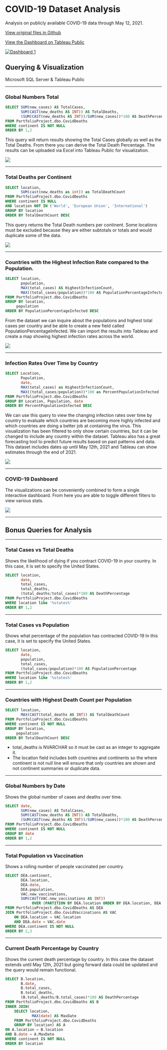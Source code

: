 # COVID-19 Dataset Analysis

Analysis on publicly available COVID-19 data through May 12, 2021.

<a href="https://github.com/ajmercado1229/COVID19_Project.git">View original files in Github</a>

<a href="https://public.tableau.com/views/COVIDVisualization_16226608667290/Dashboard1?:language=en-US&:display_count=n&:origin=viz_share_link">View the Dashboard on Tableau Public</a>

<div class='tableauPlaceholder' id='viz1623875471191' style='position: relative'><noscript><a href='#'><img alt='Dashboard 1 ' src='https:&#47;&#47;public.tableau.com&#47;static&#47;images&#47;CO&#47;COVIDVisualization_16226608667290&#47;Dashboard1&#47;1_rss.png' style='border: none' /></a></noscript><object class='tableauViz'  style='display:none;'><param name='host_url' value='https%3A%2F%2Fpublic.tableau.com%2F' /> <param name='embed_code_version' value='3' /> <param name='site_root' value='' /><param name='name' value='COVIDVisualization_16226608667290&#47;Dashboard1' /><param name='tabs' value='no' /><param name='toolbar' value='yes' /><param name='static_image' value='https:&#47;&#47;public.tableau.com&#47;static&#47;images&#47;CO&#47;COVIDVisualization_16226608667290&#47;Dashboard1&#47;1.png' /> <param name='animate_transition' value='yes' /><param name='display_static_image' value='yes' /><param name='display_spinner' value='yes' /><param name='display_overlay' value='yes' /><param name='display_count' value='yes' /><param name='language' value='en-US' /></object></div>                <script type='text/javascript'>                    var divElement = document.getElementById('viz1623875471191');                    var vizElement = divElement.getElementsByTagName('object')[0];                    if ( divElement.offsetWidth > 800 ) { vizElement.style.width='100%';vizElement.style.height=(divElement.offsetWidth*0.75)+'px';} else if ( divElement.offsetWidth > 500 ) { vizElement.style.width='100%';vizElement.style.height=(divElement.offsetWidth*0.75)+'px';} else { vizElement.style.width='100%';vizElement.style.height='1227px';}                     var scriptElement = document.createElement('script');                    scriptElement.src = 'https://public.tableau.com/javascripts/api/viz_v1.js';                    vizElement.parentNode.insertBefore(scriptElement, vizElement);                </script>

## Querying & Visualization
Microsoft SQL Server & Tableau Public

---

### Global Numbers Total

```sql
SELECT SUM(new_cases) AS TotalCases,
	   SUM(CAST(new_deaths AS INT)) AS TotalDeaths,
	   (SUM(CAST(new_deaths AS INT))/SUM(new_cases))*100 AS DeathPercentage
FROM PortfolioProject.dbo.CovidDeaths
WHERE continent IS NOT NULL
ORDER BY 1,2
```

This query will return results showing the Total Cases globally as well as the Total Deaths. From there you can derive the Total Death Percentage. The results can be uploaded via Excel into Tableau Public for visualization.


<img src="images/covid01.PNG?raw=true"/>

---

### Total Deaths per Continent

```sql
SELECT location, 
       SUM(cast(new_deaths as int)) as TotalDeathCount
FROM PortfolioProject.dbo.CovidDeaths
WHERE continent IS NULL 
AND location NOT IN ('World', 'European Union', 'International')
GROUP BY location
ORDER BY TotalDeathCount DESC
```

This query returns the Total Death numbers per continent. Some locations must be excluded because they are either subtotals or totals and would duplicate some of the data.


<img src="images/covid06.PNG?raw=true"/>

---

### Countries with the Highest Infection Rate compared to the Population.

```sql
SELECT location,
	   population,
	   MAX(total_cases) AS HighestInfectionCount,
	   MAX((total_cases/population))*100 AS PopulationPercentageInfected
FROM PortfolioProject.dbo.CovidDeaths
GROUP BY location,
	 population
ORDER BY PopulationPercentageInfected DESC
```

From the dataset we can inquire about the populations and highest total cases per country and be able to create a new field called PopulationPercentageInfected. We can import the results into Tableau and create a map showing highest infection rates across the world.


<img src="images/covid03.PNG?raw=true"/>

---

### Infection Rates Over Time by Country

```sql
SELECT Location, 
       Population,
       date, 
       MAX(total_cases) as HighestInfectionCount,  
       MAX((total_cases/population))*100 as PercentPopulationInfected
FROM PortfolioProject.dbo.CovidDeaths
GROUP BY Location, Population, date
ORDER BY PercentPopulationInfected DESC
```

We can use this query to view the changing infection rates over time by country to evaluate which countries are becoming more highly infected and which countries are doing a better job at containing the virus. This visualization has been filtered to only show certain countries, but it can be changed to include any country within the dataset. Tableau also has a great forecasting tool to predict future results based on past patterns and data. This dataset includes dates up until May 12th, 2021 and Tableau can show estimates through the end of 2021.


<img src="images/covid04.PNG?raw=true"/>

---

### COVID-19 Dashboard

The visualizations can be conveniently combined to form a single interactive dashboard. From here you are able to toggle different filters to view various stats. 


<img src="images/covid05.PNG?raw=true"/>

---

## Bonus Queries for Analysis

---

### Total Cases vs Total Deaths

Shows the likelihood of dying if you contract COVID-19 in your country.
In this case, it is set to specify the United States.

```sql
SELECT location,
	   date,
	   total_cases,
	   total_deaths,
	   (total_deaths/total_cases)*100 AS DeathPercentage
FROM PortfolioProject.dbo.CovidDeaths
WHERE location like '%states%'
ORDER BY 1,2
```

---

### Total Cases vs Population

Shows what percentage of the population has contracted COVID-19
In this case, it is set to specify the United States.

```sql
SELECT location,
	   date,
	   population,
	   total_cases,
	   (total_cases/population)*100 AS PopulationPercentage
FROM PortfolioProject.dbo.CovidDeaths
WHERE location like '%states%'
ORDER BY 1,2
```

---

### Countries with Highest Death Count per Population

```sql
SELECT location,
	   MAX(CAST(total_deaths AS INT)) AS TotalDeathCount
FROM PortfolioProject.dbo.CovidDeaths
WHERE continent IS NOT NULL
GROUP BY location,
	 population
ORDER BY TotalDeathCount DESC
```

* total_deaths is NVARCHAR so it must be cast as an integer to aggregate it.
* The location field includes both countries and continents so the where continent is not null line will ensure that only countries are shown and not continent summaries or duplicate data.

---

### Global Numbers by Date 

Shows the global number of cases and deaths over time.

```sql
SELECT date,
	   SUM(new_cases) AS TotalCases,
	   SUM(CAST(new_deaths AS INT)) AS TotalDeaths,
	   (SUM(CAST(new_deaths AS INT))/SUM(new_cases))*100 AS DeathPercentage
FROM PortfolioProject.dbo.CovidDeaths
WHERE continent IS NOT NULL
GROUP BY date
ORDER BY 1,2
```

---

### Total Population vs Vaccination

Shows a rolling number of people vaccinated per country.

```sql
SELECT DEA.continent,
	   DEA.location,
	   DEA.date,
	   DEA.population,
	   VAC.new_vaccinations,
	   SUM(CAST(VAC.new_vaccinations AS INT)) 
			OVER (PARTITION BY DEA.location ORDER BY DEA.location, DEA.date) AS RollingPeopleVaccinated
FROM PortfolioProject.dbo.CovidDeaths AS DEA
JOIN PortfolioProject.dbo.CovidVaccinations AS VAC
	ON DEA.location = VAC.location
	AND DEA.date = VAC.date
WHERE DEA.continent IS NOT NULL
ORDER BY 2,3
```

---

### Current Death Percentage by Country

Shows the current death percentage by country. In this case the dataset extends until May 12th, 2021 but going forward data could be updated and the query would remain functional.
```sql
SELECT B.location,
	   B.date,
	   B.total_cases,
	   B.total_deaths,
	   (B.total_deaths/B.total_cases)*100 AS DeathPercentage
FROM PortfolioProject.dbo.CovidDeaths AS B
INNER JOIN(
	SELECT location,
			MAX(date) AS MaxDate
	FROM PortfolioProject.dbo.CovidDeaths
	GROUP BY location) AS A
ON A.location = B.location 
AND B.date = A.MaxDate
WHERE continent IS NOT NULL
ORDER BY location
```

